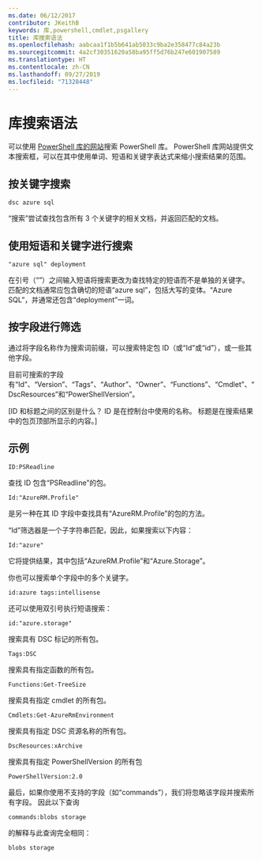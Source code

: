 ```yaml
---
ms.date: 06/12/2017
contributor: JKeithB
keywords: 库,powershell,cmdlet,psgallery
title: 库搜索语法
ms.openlocfilehash: aabcaa1f1b5b641ab5033c9ba2e358477c84a23b
ms.sourcegitcommit: 4a2cf30351620a58ba95ff5d76b247e601907589
ms.translationtype: HT
ms.contentlocale: zh-CN
ms.lasthandoff: 09/27/2019
ms.locfileid: "71328448"
---
```

# <a name="gallery-search-syntax"></a>库搜索语法

可以使用 [PowerShell 库的网站](https://www.powershellgallery.com/)搜索 PowerShell 库。
PowerShell 库网站提供文本搜索框，可以在其中使用单词、短语和关键字表达式来缩小搜索结果的范围。

## <a name="search-by-keywords"></a>按关键字搜索

    dsc azure sql

“搜索”尝试查找包含所有 3 个关键字的相关文档，并返回匹配的文档。

## <a name="search-using-phrases-and-keywords"></a>使用短语和关键字进行搜索

    "azure sql" deployment

在引号（“”）之间输入短语将搜索更改为查找特定的短语而不是单独的关键字。
匹配的文档通常应包含确切的短语“azure sql”，包括大写的变体。“Azure SQL”，并通常还包含“deployment”一词。

## <a name="filtering-on-fields"></a>按字段进行筛选

通过将字段名称作为搜索词前缀，可以搜索特定包 ID（或“Id”或“id”），或一些其他字段。

目前可搜索的字段有“Id”、“Version”、“Tags”、“Author”、“Owner”、“Functions”、“Cmdlet”、“DscResources”和“PowerShellVersion”。

[ID 和标题之间的区别是什么？ ID 是在控制台中使用的名称。 标题是在搜索结果中的包页顶部所显示的内容。]

## <a name="examples"></a>示例

    ID:PSReadline
    
查找 ID 包含“PSReadline”的包。

    Id:"AzureRM.Profile"

是另一种在其 ID 字段中查找具有“AzureRM.Profile”的包的方法。

“Id”筛选器是一个子字符串匹配，因此，如果搜索以下内容：

    Id:"azure"

它将提供结果，其中包括“AzureRM.Profile”和“Azure.Storage”。

你也可以搜索单个字段中的多个关键字。 

    id:azure tags:intellisense

还可以使用双引号执行短语搜索：

    id:"azure.storage"

搜索具有 DSC 标记的所有包。

    Tags:DSC

搜索具有指定函数的所有包。

    Functions:Get-TreeSize

搜索具有指定 cmdlet 的所有包。

    Cmdlets:Get-AzureRmEnvironment

搜索具有指定 DSC 资源名称的所有包。

    DscResources:xArchive

搜索具有指定 PowerShellVersion 的所有包

    PowerShellVersion:2.0

最后，如果你使用不支持的字段（如“commands”），我们将忽略该字段并搜索所有字段。 因此以下查询

    commands:blobs storage

的解释与此查询完全相同：

    blobs storage
